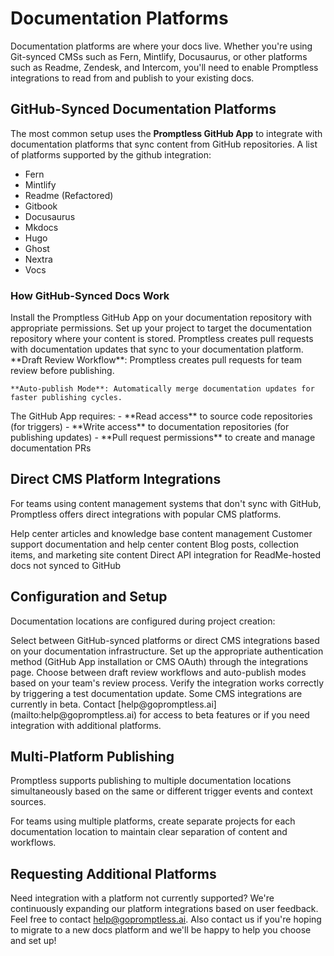 # Documentation Platforms

Documentation platforms are where your docs live. Whether you're using Git-synced CMSs such as Fern, Mintlify, Docusaurus, or other platforms such as Readme, Zendesk, and Intercom, you'll need to enable Promptless integrations to read from and publish to your existing docs.

## GitHub-Synced Documentation Platforms

The most common setup uses the **Promptless GitHub App** to integrate with documentation platforms that sync content from GitHub repositories. A list of platforms supported by the github integration:
- Fern
- Mintlify
- Readme (Refactored)
- Gitbook
- Docusaurus
- Mkdocs
- Hugo
- Ghost
- Nextra
- Vocs

### How GitHub-Synced Docs Work

<Steps>
  <Step title="Install GitHub App">
    Install the Promptless GitHub App on your documentation repository with appropriate permissions.
  </Step>
  
  <Step title="Configure Project">
    Set up your project to target the documentation repository where your content is stored.
  </Step>
  
  <Step title="Automatic Publishing">
    Promptless creates pull requests with documentation updates that sync to your documentation platform.
  </Step>
</Steps>

<AccordionGroup>
  <Accordion title="Supported Workflow Options">
    **Draft Review Workflow**: Promptless creates pull requests for team review before publishing.
    
    **Auto-publish Mode**: Automatically merge documentation updates for faster publishing cycles.
  </Accordion>
  
  <Accordion title="Repository Permissions">
    The GitHub App requires:
    - **Read access** to source code repositories (for triggers)
    - **Write access** to documentation repositories (for publishing updates)
    - **Pull request permissions** to create and manage documentation PRs
  </Accordion>
</AccordionGroup>

## Direct CMS Platform Integrations

For teams using content management systems that don't sync with GitHub, Promptless offers direct integrations with popular CMS platforms.

<CardGroup cols={2}>
  <Card title="Zendesk" icon="fa-solid fa-headset" href="/integrations/zendesk">
    Help center articles and knowledge base content management
  </Card>
  
  <Card title="Intercom" icon="fa-solid fa-comments" href="/integrations/intercom">
    Customer support documentation and help center content
  </Card>
  
  <Card title="Webflow" icon="fa-solid fa-globe" href="/integrations/webflow">
    Blog posts, collection items, and marketing site content
  </Card>
  
  <Card title="ReadMe API" icon="fa-solid fa-book-open">
    Direct API integration for ReadMe-hosted docs not synced to GitHub
  </Card>
</CardGroup>

## Configuration and Setup

Documentation locations are configured during project creation:

<Steps>
  <Step title="Choose Integration Type">
    Select between GitHub-synced platforms or direct CMS integrations based on your documentation infrastructure.
  </Step>
  
  <Step title="Configure Authentication">
    Set up the appropriate authentication method (GitHub App installation or CMS OAuth) through the integrations page.
  </Step>
  
  <Step title="Set Publishing Preferences">
    Choose between draft review workflows and auto-publish modes based on your team's review process.
  </Step>
  
  <Step title="Test Integration">
    Verify the integration works correctly by triggering a test documentation update.
  </Step>
</Steps>

<Warning>
Some CMS integrations are currently in beta. Contact [help@gopromptless.ai](mailto:help@gopromptless.ai) for access to beta features or if you need integration with additional platforms.
</Warning>

## Multi-Platform Publishing

Promptless supports publishing to multiple documentation locations simultaneously based on the same or different trigger events and context sources.

<Tip title="Best Practice">
For teams using multiple platforms, create separate projects for each documentation location to maintain clear separation of content and workflows.
</Tip>

## Requesting Additional Platforms

Need integration with a platform not currently supported? We're continuously expanding our platform integrations based on user feedback. Feel free to contact [help@gopromptless.ai](mailto:help@gopromptless.ai). Also contact us if you're hoping to migrate to a new docs platform and we'll be happy to help you choose and set up!